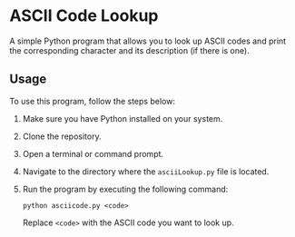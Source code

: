 # ASCII Code Lookup

A simple Python program that allows you to look up ASCII codes and print the corresponding character and its description (if there is one).

## Usage

To use this program, follow the steps below:

1. Make sure you have Python installed on your system.
2. Clone the repository.
3. Open a terminal or command prompt.
4. Navigate to the directory where the `asciiLookup.py` file is located.
5. Run the program by executing the following command:

    ```shell
    python asciicode.py <code>
    ```

    Replace `<code>` with the ASCII code you want to look up.
